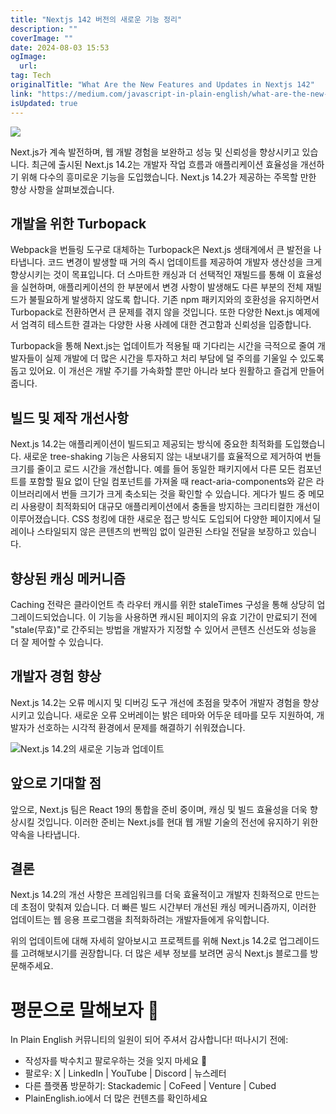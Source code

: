 ```yaml
---
title: "Nextjs 142 버전의 새로운 기능 정리"
description: ""
coverImage: ""
date: 2024-08-03 15:53
ogImage: 
  url: 
tag: Tech
originalTitle: "What Are the New Features and Updates in Nextjs 142"
link: "https://medium.com/javascript-in-plain-english/what-are-the-new-features-and-updates-in-next-js-14-2-293d8535f40d"
isUpdated: true
---
```






<img src="/assets/img/WhatAretheNewFeaturesandUpdatesinNextjs142_0.png" />

Next.js가 계속 발전하며, 웹 개발 경험을 보완하고 성능 및 신뢰성을 향상시키고 있습니다. 최근에 출시된 Next.js 14.2는 개발자 작업 흐름과 애플리케이션 효율성을 개선하기 위해 다수의 흥미로운 기능을 도입했습니다. Next.js 14.2가 제공하는 주목할 만한 향상 사항을 살펴보겠습니다.

## 개발을 위한 Turbopack

Webpack을 번들링 도구로 대체하는 Turbopack은 Next.js 생태계에서 큰 발전을 나타냅니다. 코드 변경이 발생할 때 거의 즉시 업데이트를 제공하여 개발자 생산성을 크게 향상시키는 것이 목표입니다. 더 스마트한 캐싱과 더 선택적인 재빌드를 통해 이 효율성을 실현하며, 애플리케이션의 한 부분에서 변경 사항이 발생해도 다른 부분의 전체 재빌드가 불필요하게 발생하지 않도록 합니다. 기존 npm 패키지와의 호환성을 유지하면서 Turbopack로 전환하면서 큰 문제를 겪지 않을 것입니다. 또한 다양한 Next.js 예제에서 엄격히 테스트한 결과는 다양한 사용 사례에 대한 견고함과 신뢰성을 입증합니다.

<div class="content-ad"></div>

Turbopack을 통해 Next.js는 업데이트가 적용될 때 기다리는 시간을 극적으로 줄여 개발자들이 실제 개발에 더 많은 시간을 투자하고 처리 부담에 덜 주의를 기울일 수 있도록 돕고 있어요. 이 개선은 개발 주기를 가속화할 뿐만 아니라 보다 원활하고 즐겁게 만들어 줍니다.

## 빌드 및 제작 개선사항

Next.js 14.2는 애플리케이션이 빌드되고 제공되는 방식에 중요한 최적화를 도입했습니다. 새로운 tree-shaking 기능은 사용되지 않는 내보내기를 효율적으로 제거하여 번들 크기를 줄이고 로드 시간을 개선합니다. 예를 들어 동일한 패키지에서 다른 모든 컴포넌트를 포함할 필요 없이 단일 컴포넌트를 가져올 때 react-aria-components와 같은 라이브러리에서 번들 크기가 크게 축소되는 것을 확인할 수 있습니다. 게다가 빌드 중 메모리 사용량이 최적화되어 대규모 애플리케이션에서 충돌을 방지하는 크리티컬한 개선이 이루어졌습니다. CSS 청킹에 대한 새로운 접근 방식도 도입되어 다양한 페이지에서 딜레이나 스타일되지 않은 콘텐츠의 번쩍임 없이 일관된 스타일 전달을 보장하고 있습니다.

## 향상된 캐싱 메커니즘

<div class="content-ad"></div>

Caching 전략은 클라이언트 측 라우터 캐시를 위한 staleTimes 구성을 통해 상당히 업그레이드되었습니다. 이 기능을 사용하면 캐시된 페이지의 유효 기간이 만료되기 전에 "stale(무효)"로 간주되는 방법을 개발자가 지정할 수 있어서 콘텐츠 신선도와 성능을 더 잘 제어할 수 있습니다.

## 개발자 경험 향상

Next.js 14.2는 오류 메시지 및 디버깅 도구 개선에 초점을 맞추어 개발자 경험을 향상시키고 있습니다. 새로운 오류 오버레이는 밝은 테마와 어두운 테마를 모두 지원하여, 개발자가 선호하는 시각적 환경에서 문제를 해결하기 쉬워졌습니다.

![Next.js 14.2의 새로운 기능과 업데이트](/assets/img/WhatAretheNewFeaturesandUpdatesinNextjs142_1.png)

<div class="content-ad"></div>

## 앞으로 기대할 점

앞으로, Next.js 팀은 React 19의 통합을 준비 중이며, 캐싱 및 빌드 효율성을 더욱 향상시킬 것입니다. 이러한 준비는 Next.js를 현대 웹 개발 기술의 전선에 유지하기 위한 약속을 나타냅니다.

## 결론

Next.js 14.2의 개선 사항은 프레임워크를 더욱 효율적이고 개발자 친화적으로 만드는 데 초점이 맞춰져 있습니다. 더 빠른 빌드 시간부터 개선된 캐싱 메커니즘까지, 이러한 업데이트는 웹 응용 프로그램을 최적화하려는 개발자들에게 유익합니다.

<div class="content-ad"></div>

위의 업데이트에 대해 자세히 알아보시고 프로젝트를 위해 Next.js 14.2로 업그레이드를 고려해보시기를 권장합니다. 더 많은 세부 정보를 보려면 공식 Next.js 블로그를 방문해주세요.

# 평문으로 말해보자 🚀

In Plain English 커뮤니티의 일원이 되어 주셔서 감사합니다! 떠나시기 전에:

- 작성자를 박수치고 팔로우하는 것을 잊지 마세요 ️👏️️
- 팔로우: X | LinkedIn | YouTube | Discord | 뉴스레터
- 다른 플랫폼 방문하기: Stackademic | CoFeed | Venture | Cubed
- PlainEnglish.io에서 더 많은 컨텐츠를 확인하세요
